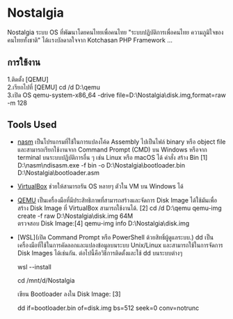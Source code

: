 # Nostalgia
 Nostalgia ระบบ OS ที่พัฒนาโดยคนไทยเพื่อคนไทย "ระบบปฏิบัติการเพื่อคนไทย ความภูมิใจของคนไทยทั้งชาติ"
ได้เเรงบัลดาลใจจาก Kotchasan PHP Framework  ...


 ## การใช้งาน
 1.ติดตั้ง [QEMU] <br>
 2.เรียกไปที่ [QEMU]  cd /d D:\qemu <br>
 3.เปิด OS   qemu-system-x86_64 -drive file=D:\Nostalgia\disk.img,format=raw -m 128 <br>


 ## Tools Used
- [nasm](https://www.nasm.us/) 
เป็นโปรแกรมที่ใช้ในการแปลงโค้ด Assembly ไปเป็นไฟล์ binary หรือ object file และสามารถเรียกใช้งานจาก Command Prompt (CMD) 
บน Windows หรือจาก terminal บนระบบปฏิบัติการอื่น ๆ เช่น Linux หรือ macOS ได้
คำสั่ง สร้าง Bin [1]
D:\nasm\ndisasm.exe -f bin -o D:\Nostalgia\bootloader.bin D:\Nostalgia\bootloader.asm

- [VirtualBox](https://www.virtualbox.org/) 
ช่วยให้สามารถรัน OS หลายๆ ตัวใน VM บน Windows ได้

- [QEMU](https://www.virtualbox.org/) 
เป็นเครื่องมือที่มีประสิทธิภาพที่สามารถสร้างและจัดการ Disk Image ได้ใช้มันเพื่อสร้าง Disk Image ที่ VirtualBox สามารถใช้งานได้. [2]
cd /d D:\qemu 
qemu-img create -f raw D:\Nostalgia\disk.img 64M<br>
ตรวจสอบ Disk Image:[4]
qemu-img info D:\Nostalgia\disk.img

- [WSL](เปิด Command Prompt หรือ PowerShell ด้วยสิทธิ์ผู้ดูแลระบบ.)
 dd เป็นเครื่องมือที่ใช้ในการคัดลอกและแปลงข้อมูลบนระบบ Unix/Linux และสามารถใช้ในการจัดการ Disk Images ได้เช่นกัน. ต่อไปนี้คือวิธีการติดตั้งและใช้ dd บนระบบต่างๆ

    wsl --install
  
    cd /mnt/d/Nostalgia
  
    เขียน Bootloader ลงใน Disk Image: [3]
  
    dd if=bootloader.bin of=disk.img bs=512 seek=0 conv=notrunc













